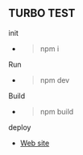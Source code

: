## TURBO TEST

init 

- > npm i

Run

- > npm dev

Build 

- > npm build

deploy 

- [Web site](https://turbotest.netlify.app/)